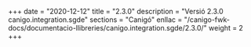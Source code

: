 +++
date        = "2020-12-12"
title       = "2.3.0"
description = "Versió 2.3.0 canigo.integration.sgde"
sections    = "Canigó"
enllac		= "/canigo-fwk-docs/documentacio-llibreries/canigo.integration.sgde/2.3.0/"
weight		= 2
+++
